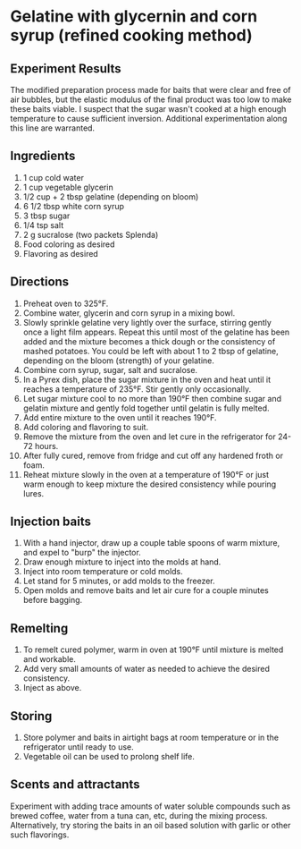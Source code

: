 # Gelatine with glycernin and corn syrup (refined cooking method)
## Experiment Results

The modified preparation process made for baits that were clear and free of air bubbles, but the elastic modulus of the final product was too low to make these baits viable. I suspect that the sugar wasn't cooked at a high enough temperature to cause sufficient inversion. Additional experimentation along this line are warranted.


## Ingredients
1. 1 cup cold water
1. 1 cup vegetable glycerin
1. 1/2 cup + 2 tbsp gelatine (depending on bloom)
1. 6 1/2 tbsp white corn syrup
1. 3 tbsp sugar
1. 1/4 tsp salt
1. 2 g sucralose (two packets Splenda)
1. Food coloring as desired
1. Flavoring as desired

## Directions
1. Preheat oven to 325°F.
1. Combine water, glycerin and corn syrup in a mixing bowl.
1. Slowly sprinkle gelatine very lightly over the surface, stirring gently once a light film appears. Repeat this until most of the gelatine has been added and the mixture becomes a thick dough or the consistency of mashed potatoes. You could be left with about 1 to 2 tbsp of gelatine, depending on the bloom (strength) of your gelatine.
1. Combine corn syrup, sugar, salt and sucralose.
1. In a Pyrex dish, place the sugar mixture in the oven and heat until it reaches a temperature of 235°F. Stir gently only occasionally.
1. Let sugar mixture cool to no more than 190°F then combine sugar and gelatin mixture and gently fold together until gelatin is fully melted.
1. Add entire mixture to the oven until it reaches 190°F.
1. Add coloring and flavoring to suit.
1. Remove the mixture from the oven and let cure in the refrigerator for 24-72 hours.
1. After fully cured, remove from fridge and cut off any hardened froth or foam.
1. Reheat mixture slowly in the oven at a temperature of 190°F or just warm enough to keep mixture the desired consistency while pouring lures.

## Injection baits
1. With a hand injector, draw up a couple table spoons of warm mixture, and expel to "burp" the injector.
1. Draw enough mixture to inject into the molds at hand.
1. Inject into room temperature or cold molds.
1. Let stand for 5 minutes, or add molds to the freezer.
1. Open molds and remove baits and let air cure for a couple minutes before bagging.

## Remelting
1. To remelt cured polymer, warm in oven at 190°F until mixture is melted and workable.
1. Add very small amounts of water as needed to achieve the desired consistency.
1. Inject as above.

## Storing
1. Store polymer and baits in airtight bags at room temperature or in the refrigerator until ready to use.
1. Vegetable oil can be used to prolong shelf life.

## Scents and attractants
Experiment with adding trace amounts of water soluble compounds such as brewed coffee, water from a tuna can, etc, during the mixing process. Alternatively, try storing the baits in an oil based solution with garlic or other such flavorings.
